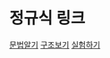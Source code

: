 # 정규식 링크
[문법알기](http://www.nextree.co.kr/p4327/)
[구조보기](https://regexper.com/#%5Cs%2B%7C%5B'%22%2C()%7C%5C%5B%5C%5D%5D)
[실험하기](https://regexr.com/)